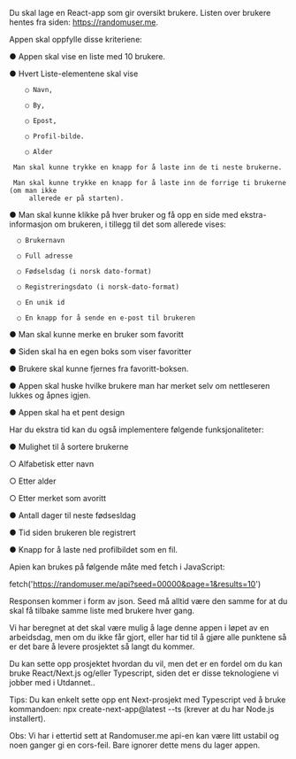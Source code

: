Du skal lage en React-app som gir oversikt brukere. Listen over brukere hentes fra siden:
https://randomuser.me.

Appen skal oppfylle disse kriteriene:

●   Appen skal vise en liste med 10 brukere.

●   Hvert Liste-elementene skal vise

        ○ Navn,
        
        ○ By,
        
        ○ Epost,
        
        ○ Profil-bilde.
        
        ○ Alder
        
     Man skal kunne trykke en knapp for å laste inn de ti neste brukerne.
     
     Man skal kunne trykke en knapp for å laste inn de forrige ti brukerne (om man ikke
         allerede er på starten).
         
  ● Man skal kunne klikke på hver bruker og få opp en side med ekstra-informasjon om
    brukeren, i tillegg til det som allerede vises:
    
      ○ Brukernavn
      
      ○ Full adresse
      
      ○ Fødselsdag (i norsk dato-format)
      
      ○ Registreringsdato (i norsk-dato-format)
      
      ○ En unik id
      
      ○ En knapp for å sende en e-post til brukeren
      
●   Man skal kunne merke en bruker som favoritt

●   Siden skal ha en egen boks som viser favoritter

●   Brukere skal kunne fjernes fra favoritt-boksen.

●   Appen skal huske hvilke brukere man har merket selv om nettleseren lukkes og åpnes
    igjen.
    
●   Appen skal ha et pent design

Har du ekstra tid kan du også implementere følgende funksjonaliteter:

● Mulighet til å sortere brukerne

○ Alfabetisk etter navn

○ Etter alder

○ Etter merket som avoritt

● Antall dager til neste fødsesldag

● Tid siden brukeren ble registrert

● Knapp for å laste ned profilbildet som en fil.

Apien kan brukes på følgende måte med fetch i JavaScript:

fetch('https://randomuser.me/api?seed=00000&page=1&results=10')

Responsen kommer i form av json. Seed må alltid være den samme for at du skal få tilbake
samme liste med brukere hver gang.

Vi har beregnet at det skal være mulig å lage denne appen i løpet av en arbeidsdag, men om du
ikke får gjort, eller har tid til å gjøre alle punktene så er det bare å levere prosjektet så langt du
kommer.

Du kan sette opp prosjektet hvordan du vil, men det er en fordel om du kan bruke React/Next.js
og/eller Typescript, siden det er disse teknologiene vi jobber med i Utdannet..

Tips: Du kan enkelt sette opp ent Next-prosjekt med Typescript ved å bruke kommandoen:
npx create-next-app@latest --ts (krever at du har Node.js installert).

Obs: Vi har i ettertid sett at Randomuser.me api-en kan være litt ustabil og noen ganger gi en
cors-feil. Bare ignorer dette mens du lager appen.
